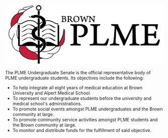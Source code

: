 ![Brown PLME](brownplme.png)

The PLME Undergraduate Senate is the official representative body of PLME undergraduate students. Its objectives include the following:
- To help integrate all eight years of medical education at Brown University and Alpert Medical School.
- To represent our undergraduate students before the university and medical school's administrations.
- To promote social events amongst PLME undergraduates and the Brown community at large.
- To promote community service activities amongst PLME students and the Brown community at large.
- To monitor and distribute funds for the fulfillment of said objective.
